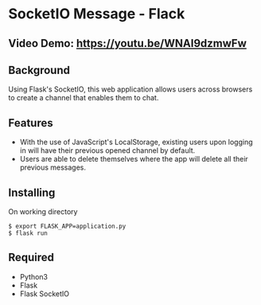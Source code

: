 # SocketIO Message - Flack

## Video Demo: https://youtu.be/WNAI9dzmwFw

## Background
Using Flask's SocketIO, this web application allows users across browsers to create a channel that enables them to chat.

## Features

* With the use of JavaScript's LocalStorage, existing users upon logging in will have their previous opened channel by default.
* Users are able to delete themselves where the app will delete all their previous messages.

## Installing
On working directory
```
$ export FLASK_APP=application.py
$ flask run
```

## Required
   * Python3
   * Flask
   * Flask SocketIO
